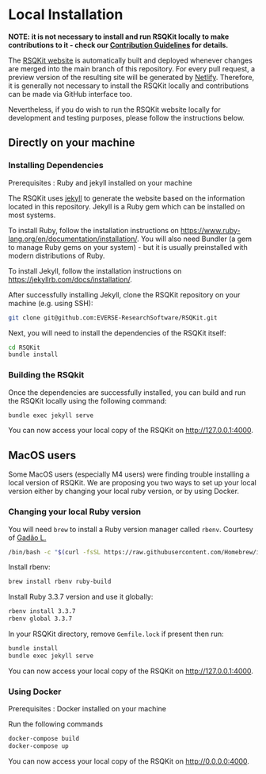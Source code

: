 # Local Installation

**NOTE: it is not necessary to install and run RSQKit locally to make contributions to it - check our [**Contribution Guidelines**](https://everse.software/RSQKit/contribution_guidelines) for details.**

The [RSQKit website](https://everse.software/RSQKit/) is automatically built and deployed whenever changes are merged into the main branch of this repository.
For every pull request, a preview version of the resulting site will be generated by [Netlify](https://everse-rsqkit-testing.netlify.app/).
Therefore, it is generally not necessary to install the RSQKit locally and contributions can be made via GitHub interface too.

Nevertheless, if you do wish to run the RSQKit website locally for development and testing purposes, please follow the instructions below.

## Directly on your machine

### Installing Dependencies

Prerequisites : Ruby and jekyll installed on your machine

The RSQKit uses [jekyll](https://jekyllrb.com/) to generate the website based on the information located in this repository.
Jekyll is a Ruby gem which can be installed on most systems.

To install Ruby, follow the installation instructions on https://www.ruby-lang.org/en/documentation/installation/.
You will also need Bundler (a gem to manage Ruby gems on your system) - but it is usually preinstalled with modern distributions of Ruby.

To install Jekyll, follow the installation instructions on https://jekyllrb.com/docs/installation/.

After successfully installing Jekyll, clone the RSQKit repository on your machine (e.g. using SSH):

``` bash
git clone git@github.com:EVERSE-ResearchSoftware/RSQKit.git
```

Next, you will need to install the dependencies of the RSQKit itself:

``` bash
cd RSQKit
bundle install
```

### Building the RSQkit

Once the dependencies are successfully installed, you can build and run the RSQKit locally using the following command:

``` bash
bundle exec jekyll serve
```

You can now access your local copy of the RSQKit on <http://127.0.0.1:4000>.

## MacOS users

Some MacOS users (especially M4 users) were finding trouble installing a local version of RSQKit. We are proposing you two ways to set up your local version either by changing your local ruby version, or by using Docker.

### Changing your local Ruby version

You will need `brew` to install a Ruby version manager called `rbenv`. Courtesy of [Gadão L.](https://dev.to/luizgadao/easy-way-to-change-ruby-version-in-mac-m1-m2-and-m3-16hl)

``` bash
/bin/bash -c "$(curl -fsSL https://raw.githubusercontent.com/Homebrew/install/HEAD/install.sh)"
```

Install rbenv:

``` bash
brew install rbenv ruby-build
```

Install Ruby 3.3.7 version and use it globally:

``` bash
rbenv install 3.3.7
rbenv global 3.3.7
```

In your RSQKit directory, remove `Gemfile.lock` if present then run:

``` bash
bundle install
bundle exec jekyll serve
```

You can now access your local copy of the RSQKit on <http://127.0.0.1:4000>.

### Using Docker

Prerequisites : Docker installed on your machine

Run the following commands

``` bash
docker-compose build
docker-compose up
```

You can now access your local copy of the RSQKit on <http://0.0.0.0:4000>.
